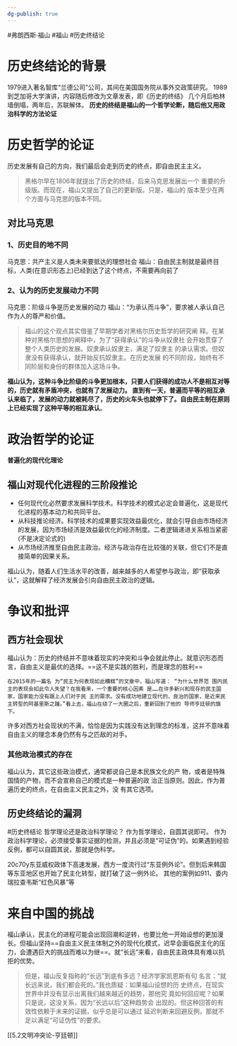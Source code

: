 ```yaml
---
dg-publish: true
---
```


#弗朗西斯·福山 #福山 #历史终结论 
# 历史终结论的背景
1979进入著名智库“兰德公司”公司，其间在美国国务院从事外交政策研究。
1989到芝加哥大学演讲，内容随后修改为文章发表，即《历史的终结》
几个月后柏林墙倒塌，两年后，苏联解体。
**历史的终结是福山的一个哲学论断，随后他又用政治科学的方法论证**
# 历史哲学的论证
历史发展有自己的方向，我们最后会走到历史的终点，即自由民主主义。
>⿊格尔早在1806年就提出了历史的终结，后来⻢克思发展出⼀个 重要的升级版。⽽现在，福⼭⼜提出了⾃⼰的更新版。只是，福⼭的 版本⾄少在两个⽅⾯与⻢克思的版本不同。

## 对比马克思
### 1、历史目的地不同
马克思：共产主义是人类未来要抵达的理想社会
福山：自由民主制就是最终目标，人类(在意识形态上)已经到达了这个终点，不需要再向前了
### 2、认为的历史发展动力不同
马克思：阶级斗争是历史发展的动力
福山：“为承认而斗争”，要求被人承认自己作为人的尊严和价值。
>福⼭的这个观点其实借鉴了早期学者对⿊格尔历史哲学的研究阐 释。在某种对⿊格尔思想的阐释中，为了“获得承认”的⽃争从奴⾪社 会开始贯穿了整个⼈类历史的发展。奴⾪承认奴⾪主，满⾜了奴⾪主 的承认需求。但奴⾪没有获得承认，就开始反抗奴⾪主。在历史发展 的不同阶段，始终有不同阶层和⾝份的群体加⼊这场⽃争。

**福山认为，这种斗争比阶级的斗争更加根本，只要人们获得的成功人不是相互对等的，历史就有矛盾冲突，也就有了发展动力。
直到有一天，普遍而平等的相互承认来临了，发展的动力就被耗尽了，历史的火车头也就停下了。自由民主制在原则上已经实现了这种平等的相互承认**。
# 政治哲学的论证
**普遍化的现代化理论**
## 福山对现代化进程的三阶段推论
- 任何现代化必然要求发展科学技术。科学技术的模式必定会普遍化，这是现代化进程的基本动力和共同平台。
- 从科技推论经济。科学技术的成果要实现效益最优化，就会引导自由市场经济的发展，因为市场经济是效益最优化的经济制度。二者逻辑递进关系相当紧密(不是决定论式的)
- 从市场经济推至自由民主政治。经济与政治存在比较强的关联，但它们不是直接简单的因果关系。

福山认为，随着人们生活水平的改善，越来越多的人希望参与政治，即“获取承认”，这就解释了经济发展会引向自由民主政治的逻辑。
# 争议和批评
## 西方社会现状
福山认为：历史的终结并不意味着现实的冲突和斗争会就此停止。就意识形态而言，自由主义是最优的选择。==这不是实践的胜利，而是理念的胜利==
```
在2015年的一篇名 为“民主为何表现如此糟糕”的文章中，福山写道： “为什么世界范 围内民主的表现会如此令人失望？在我看来，一个重要的核心因素 是……在许多新兴和现存的民主国家，国家能力没有跟上人们对于民 主的需求。没有成功地建立现代的、良治的国家，是近来民主转型的阿基里斯之踵。”看上去，福山在绕了一大圈之后，重新回到了他的 导师亨廷顿的旗下。
```
许多对西方社会现状的不满，恰恰是因为实践没有达到理念的标准，这并不意味着自由主义的理念本身仍然有与之匹敌的对手。
### 其他政治模式的存在
福山认为，其它这些政治模式，通常都说⾃⼰是本⺠族⽂化的产 物，或者是特殊国情的产物，⽽不会宣称⾃⼰的模式是⼀种普遍的政 治正当原则。因此，作为普遍历史的终点，在⾃由主义⺠主之外，没 有其它选项。
## 历史终结论的漏洞
#历史终结论 
哲学理论还是政治科学理论？
作为哲学理论，自圆其说即可。
作为政治科学理论，必须接受事实证据的检测，并且必须是“可证伪”的。如果遇到经验反例，都可以自圆其说，那就是伪科学。

20c70y东亚威权政体下高速发展，西方一度流行过“东亚例外论”。但到后来韩国等东亚地区也开始了民主化转型，就打破了这一例外论。
其他的案例如911、委内瑞拉查韦斯“红色风暴”等
# 来自中国的挑战
福山承认，民主化的进程可能会出现回潮和逆转，也要比他一开始设想的更加漫长。但福山坚持==自由主义民主体制之外的现代化模式，迟早会面临民主化的压力，会遭遇巨大的挑战而难以为继==。就“长远”来看，自由民主政体具有难以抗拒的优势。
>但是，福⼭反复指称的“⻓远”到底有多远？经济学家凯恩斯有句 名⾔：“就⻓远来说，我们都会死的。”我也质疑：如果福⼭设想的历 史终点，在现实世界中并没有显⽰出离我们越来越近的趋势，那他究 竟如何回应呢？如果只是说，这没关系，因为“⻓远以后”这种趋势会 出现的。但这种回答的有效性依赖于未来的证据，似乎总是可以通过 延迟判断来回避反例，那就不⾜以满⾜“可证伪性”的要求。

[[5.2文明冲突论-亨廷顿]]